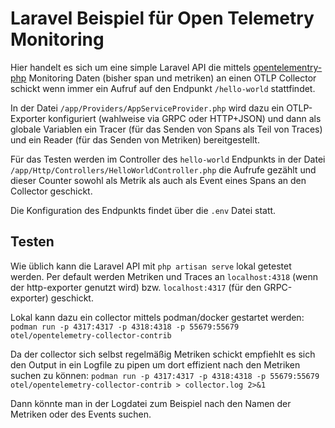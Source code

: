 # Laravel Beispiel für Open Telemetry Monitoring

Hier handelt es sich um eine simple Laravel API die mittels [opentelementry-php](https://github.com/open-telemetry/opentelemetry-php) Monitoring Daten (bisher span und metriken) an einen OTLP Collector schickt wenn immer ein Aufruf auf den Endpunkt `/hello-world` stattfindet.

In der Datei `/app/Providers/AppServiceProvider.php` wird dazu ein OTLP-Exporter konfiguriert (wahlweise via GRPC oder HTTP+JSON) und dann als globale Variablen ein Tracer (für das Senden von Spans als Teil von Traces) und ein Reader (für das Senden von Metriken) bereitgestellt.


Für das Testen werden im Controller des `hello-world` Endpunkts in der Datei `/app/Http/Controllers/HelloWorldController.php` die Aufrufe gezählt und dieser Counter sowohl als Metrik als auch als Event eines Spans an den Collector geschickt.

Die Konfiguration des Endpunkts findet über die  `.env` Datei statt.

## Testen

Wie üblich kann die Laravel API mit `php artisan serve` lokal getestet werden.
Per default werden Metriken und Traces an `localhost:4318` (wenn der http-exporter genutzt wird) bzw. `localhost:4317` (für den GRPC-exporter) geschickt.

Lokal kann dazu ein collector mittels podman/docker gestartet werden:
`podman run -p 4317:4317 -p 4318:4318 -p 55679:55679 otel/opentelemetry-collector-contrib`

Da der collector sich selbst regelmäßig Metriken schickt empfiehlt es sich den Output in ein Logfile zu pipen um dort effizient nach den Metriken suchen zu können:
`podman run -p 4317:4317 -p 4318:4318 -p 55679:55679 otel/opentelemetry-collector-contrib > collector.log 2>&1`

Dann könnte man in der Logdatei zum Beispiel nach den Namen der Metriken oder des Events suchen.

